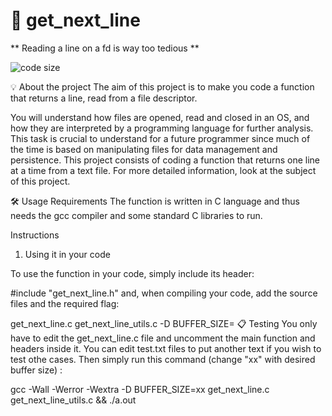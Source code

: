 # 📖 get_next_line #
** Reading a line on a fd is way too tedious **

![code size](https://img.shields.io/github/code-size/celiamateos/get_next_line)


💡 About the project
The aim of this project is to make you code a function that returns a line, read from a file descriptor.

You will understand how files are opened, read and closed in an OS,
and how they are interpreted by a programming language for further analysis.
This task is crucial to understand for a future programmer since much of the time is based
on manipulating files for data management and persistence.
This project consists of coding a function that returns one line at a time from a text file.
For more detailed information, look at the subject of this project.

🛠️ Usage
Requirements
The function is written in C language and thus needs the gcc compiler and some standard C libraries to run.

Instructions
1. Using it in your code

To use the function in your code, simply include its header:

#include "get_next_line.h"
and, when compiling your code, add the source files and the required flag:

get_next_line.c get_next_line_utils.c -D BUFFER_SIZE=<size>
📋 Testing
You only have to edit the get_next_line.c file and uncomment the main function and headers inside it. You can edit test.txt files to put another text if you wish to test othe cases. Then simply run this command (change "xx" with desired buffer size) :

gcc -Wall -Werror -Wextra -D BUFFER_SIZE=xx get_next_line.c get_next_line_utils.c && ./a.out
